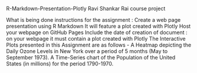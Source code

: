 R-Markdown-Presentation-Plotly
Ravi Shankar Rai course project

What is being done
instructions for the assignment :
Create a web page presentation using R Markdown
It will feature a plot created with Plotly
Host your webpage on GitHub Pages
Include the date of creation of document : on your webpage
it must contain a plot created with Plotly
The Interactive Plots presented in this Assignment are as follows -
A Heatmap depicting the Daily Ozone Levels in New York over a period of 5 months (May to September 1973). A Time-Series chart of the Population of the United States (in millions) for the period 1790-1970.
